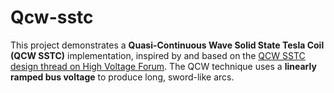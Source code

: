 # Qcw-sstc
This project demonstrates a **Quasi-Continuous Wave Solid State Tesla Coil (QCW SSTC)** implementation, inspired by and based on the [QCW SSTC design thread on High Voltage Forum](https://highvoltageforum.net/index.php?topic=1412.0). The QCW technique uses a **linearly ramped bus voltage** to produce long, sword-like arcs.
